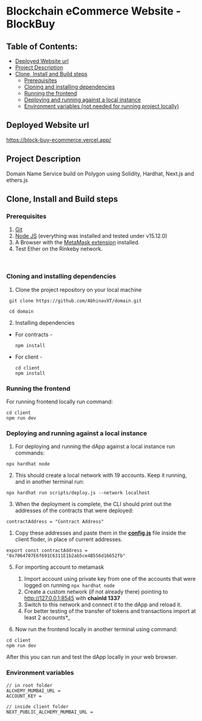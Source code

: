 # Blockchain eCommerce Website - BlockBuy

## Table of Contents:
  - [Deployed Website url](#deployed-website-url)
  - [Project Description](#project-description)
  - [Clone, Install and Build steps](#clone-install-and-build-steps)
    - [Prerequisites](#prerequisites)
    - [Cloning and installing dependencies](#cloning-and-installing-dependencies)
    - [Running the frontend](#running-the-frontend)
    - [Deploying and running against a local instance](#deploying-and-running-against-a-local-instance)
    - [Environment variables (not needed for running project locally)](#environment-variables-not-needed-for-running-project-locally)

## Deployed Website url

https://block-buy-ecommerce.vercel.app/

## Project Description

Domain Name Service build on Polygon using Solidity, Hardhat, Next.js and ethers.js

## Clone, Install and Build steps

### Prerequisites

1. [Git](https://git-scm.com/)
2. [Node JS](https://nodejs.org/en/) (everything was installed and tested under v15.12.0)
3. A Browser with the [MetaMask extension](https://metamask.io/) installed.
4. Test Ether on the Rinkeby network.

<br>

### Cloning and installing dependencies

1. Clone the project repository on your local machine

```
 git clone https://github.com/AbhinavXT/domain.git

 cd domain
```

2. Installing dependencies

-   For contracts -
    ```
    npm install
    ```
-   For client -
    ```
    cd client
    npm install
    ```

### Running the frontend

For running frontend locally run command:

```
cd client
npm run dev
```

### Deploying and running against a local instance

1. For deploying and running the dApp against a local instance run commands:

```
npx hardhat node
```

2. This should create a local network with 19 accounts. Keep it running, and in another terminal run:

```
npx hardhat run scripts/deploy.js --network localhost
```

3. When the deployment is complete, the CLI should print out the addresses of the contracts that were deployed:

```
contractAddress = "Contract Address"
```

1. Copy these addresses and paste them in the [**config.js**](https://github.com/AbhinavXT/BlockBuy-Ecommerce/blob/main/client/config.js) file inside the client floder, in place of current addresses.

```
export const contractAddress = "0x7064707E6f691C6311E1b2ab5ce4B556d16652fb"
```

5. For importing account to metamask

    1. Import account using private key from one of the accounts that were logged on running `npx hardhat node`
    2. Create a custom network (if not already there) pointing to http://127.0.0.1:8545 with **chainId 1337**
    3. Switch to this network and connect it to the dApp and reload it.
    4. For better testing of the transfer of tokens and transactions import at least 2 accounts\*\_

6. Now run the frontend locally in another terminal using command:

```
cd client
npm run dev
```

After this you can run and test the dApp locally in your web browser.

### Environment variables 

```
// in root folder
ALCHEMY_MUMBAI_URL =
ACCOUNT_KEY =

// inside client folder
NEXT_PUBLIC_ALCHEMY_MUMBAI_URL =  
```
